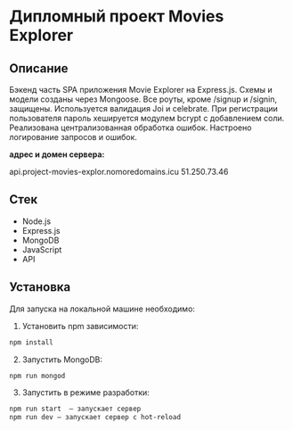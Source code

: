 # **Дипломный проект Movies Explorer**

## Описание

Бэкенд часть SPA приложения Movie Explorer на Express.js. Схемы и модели созданы через Mongoose. Все роуты, кроме /signup и /signin, защищены. Используется валидация Joi и celebrate. При регистрации пользователя пароль хешируется модулем bcrypt с добавлением соли. Реализована централизованная обработка ошибок. Настроено логирование запросов и ошибок.

**адрес и домен сервера:**

api.project-movies-explor.nomoredomains.icu 51.250.73.46

## Стек

- Node.js
- Express.js
- MongoDB
- JavaScript
- API

## Установка

Для запуска на локальной машине необходимо:

1. Установить npm зависимости:</br>

```sh
npm install
```

2. Запустить MongoDB:

```sh
npm run mongod
```

3. Запустить в режиме разработки:</br>

```sh
npm run start  — запускает сервер
npm run dev — запускает сервер с hot-reload
```
